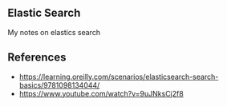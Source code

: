## Elastic Search

My notes on elastics search


## References
- https://learning.oreilly.com/scenarios/elasticsearch-search-basics/9781098134044/
- https://www.youtube.com/watch?v=9uJNksCj2f8
